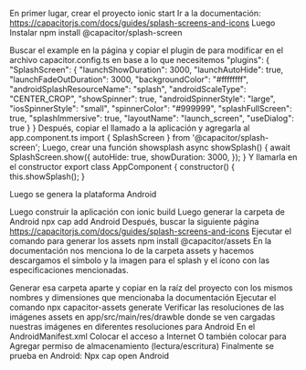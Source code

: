 En primer lugar, crear el proyecto ionic start 
Ir a la documentación: https://capacitorjs.com/docs/guides/splash-screens-and-icons 
Luego Instalar npm install @capacitor/splash-screen
 
Buscar el example en la página y copiar el plugin de para modificar en el archivo capacitor.config.ts en base a lo que necesitemos 
"plugins": {
    "SplashScreen": {
      "launchShowDuration": 3000,
      "launchAutoHide": true,
      "launchFadeOutDuration": 3000,
      "backgroundColor": "#ffffffff",
      "androidSplashResourceName": "splash",
      "androidScaleType": "CENTER_CROP",
      "showSpinner": true,
      "androidSpinnerStyle": "large",
      "iosSpinnerStyle": "small",
      "spinnerColor": "#999999",
      "splashFullScreen": true,
      "splashImmersive": true,
      "layoutName": "launch_screen",
      "useDialog": true
    }
  }
Después, copiar el llamado a la aplicación y agregarla al app.component.ts 
import { SplashScreen } from '@capacitor/splash-screen'; 
Luego, crear una función showsplash
  async showSplash() {
    await SplashScreen.show({
    autoHide: true,
    showDuration: 3000,
    });
  }
 Y llamarla en el constructor 
export class AppComponent {
  constructor() {
    this.showSplash();
  }

Luego se genera la plataforma Android  
 
Luego construir la aplicación con ionic build
Luego generar la carpeta de Android npx cap add Android
Después, buscar la siguiente página https://capacitorjs.com/docs/guides/splash-screens-and-icons 
Ejecutar el comando para generar los assets 
npm install @capacitor/assets
En la documentación nos menciona lo de la carpeta assets y hacemos descargamos el símbolo y la imagen para el splash y el ícono con las especificaciones mencionadas. 
 
Generar esa carpeta aparte y copiar en la raíz del proyecto con los mismos nombres y dimensiones que mencionaba la documentación 
Ejecutar el comando 
npx capacitor-assets generate
 Verificar las resoluciones de las imágenes assets en app/src/main/res/drawble donde se ven cargadas nuestras imágenes en diferentes resoluciones para Android
En el AndroidManifest.xml
Colocar el acceso a Internet 
<uses-permission android:name="android.permission.CAMERA" />
O también colocar para Agregar permiso de almacenamiento (lectura/escritura)
<uses-permission android:name="android.permission.READ_EXTERNAL_STORAGE" />
<uses-permission android:name="android.permission.WRITE_EXTERNAL_STORAGE" />
 Finalmente se prueba en Android:
Npx cap open Android 
   
 
